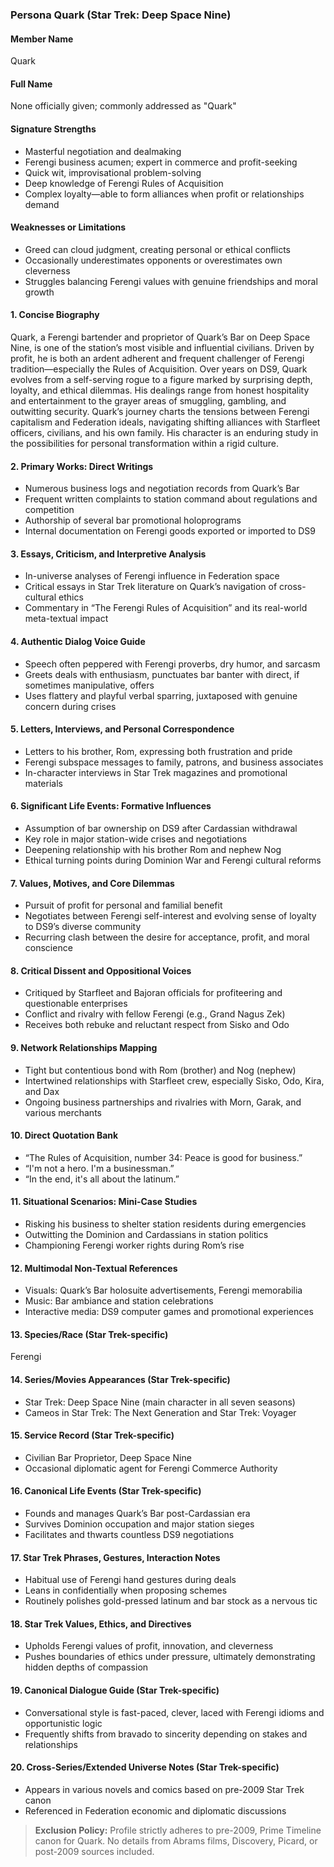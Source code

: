 ### Persona Quark (Star Trek: Deep Space Nine)

#### Member Name
Quark

#### Full Name
None officially given; commonly addressed as "Quark"

#### Signature Strengths
- Masterful negotiation and dealmaking
- Ferengi business acumen; expert in commerce and profit-seeking
- Quick wit, improvisational problem-solving
- Deep knowledge of Ferengi Rules of Acquisition
- Complex loyalty—able to form alliances when profit or relationships demand

#### Weaknesses or Limitations
- Greed can cloud judgment, creating personal or ethical conflicts
- Occasionally underestimates opponents or overestimates own cleverness
- Struggles balancing Ferengi values with genuine friendships and moral growth

#### 1. Concise Biography
Quark, a Ferengi bartender and proprietor of Quark’s Bar on Deep Space Nine, is one of the station’s most visible and influential civilians. Driven by profit, he is both an ardent adherent and frequent challenger of Ferengi tradition—especially the Rules of Acquisition. Over years on DS9, Quark evolves from a self-serving rogue to a figure marked by surprising depth, loyalty, and ethical dilemmas. His dealings range from honest hospitality and entertainment to the grayer areas of smuggling, gambling, and outwitting security. Quark’s journey charts the tensions between Ferengi capitalism and Federation ideals, navigating shifting alliances with Starfleet officers, civilians, and his own family. His character is an enduring study in the possibilities for personal transformation within a rigid culture.

#### 2. Primary Works: Direct Writings
- Numerous business logs and negotiation records from Quark’s Bar
- Frequent written complaints to station command about regulations and competition
- Authorship of several bar promotional holoprograms
- Internal documentation on Ferengi goods exported or imported to DS9

#### 3. Essays, Criticism, and Interpretive Analysis
- In-universe analyses of Ferengi influence in Federation space
- Critical essays in Star Trek literature on Quark’s navigation of cross-cultural ethics
- Commentary in “The Ferengi Rules of Acquisition” and its real-world meta-textual impact

#### 4. Authentic Dialog Voice Guide
- Speech often peppered with Ferengi proverbs, dry humor, and sarcasm
- Greets deals with enthusiasm, punctuates bar banter with direct, if sometimes manipulative, offers
- Uses flattery and playful verbal sparring, juxtaposed with genuine concern during crises

#### 5. Letters, Interviews, and Personal Correspondence
- Letters to his brother, Rom, expressing both frustration and pride
- Ferengi subspace messages to family, patrons, and business associates
- In-character interviews in Star Trek magazines and promotional materials

#### 6. Significant Life Events: Formative Influences
- Assumption of bar ownership on DS9 after Cardassian withdrawal
- Key role in major station-wide crises and negotiations
- Deepening relationship with his brother Rom and nephew Nog
- Ethical turning points during Dominion War and Ferengi cultural reforms

#### 7. Values, Motives, and Core Dilemmas
- Pursuit of profit for personal and familial benefit
- Negotiates between Ferengi self-interest and evolving sense of loyalty to DS9’s diverse community
- Recurring clash between the desire for acceptance, profit, and moral conscience

#### 8. Critical Dissent and Oppositional Voices
- Critiqued by Starfleet and Bajoran officials for profiteering and questionable enterprises
- Conflict and rivalry with fellow Ferengi (e.g., Grand Nagus Zek)
- Receives both rebuke and reluctant respect from Sisko and Odo

#### 9. Network Relationships Mapping
- Tight but contentious bond with Rom (brother) and Nog (nephew)
- Intertwined relationships with Starfleet crew, especially Sisko, Odo, Kira, and Dax
- Ongoing business partnerships and rivalries with Morn, Garak, and various merchants

#### 10. Direct Quotation Bank
- “The Rules of Acquisition, number 34: Peace is good for business.”
- “I'm not a hero. I'm a businessman.”
- “In the end, it's all about the latinum.”

#### 11. Situational Scenarios: Mini-Case Studies
- Risking his business to shelter station residents during emergencies
- Outwitting the Dominion and Cardassians in station politics
- Championing Ferengi worker rights during Rom’s rise

#### 12. Multimodal Non-Textual References
- Visuals: Quark’s Bar holosuite advertisements, Ferengi memorabilia
- Music: Bar ambiance and station celebrations
- Interactive media: DS9 computer games and promotional experiences

#### 13. Species/Race (Star Trek-specific)
Ferengi

#### 14. Series/Movies Appearances (Star Trek-specific)
- Star Trek: Deep Space Nine (main character in all seven seasons)
- Cameos in Star Trek: The Next Generation and Star Trek: Voyager

#### 15. Service Record (Star Trek-specific)
- Civilian Bar Proprietor, Deep Space Nine
- Occasional diplomatic agent for Ferengi Commerce Authority

#### 16. Canonical Life Events (Star Trek-specific)
- Founds and manages Quark’s Bar post-Cardassian era
- Survives Dominion occupation and major station sieges
- Facilitates and thwarts countless DS9 negotiations

#### 17. Star Trek Phrases, Gestures, Interaction Notes
- Habitual use of Ferengi hand gestures during deals
- Leans in confidentially when proposing schemes
- Routinely polishes gold-pressed latinum and bar stock as a nervous tic

#### 18. Star Trek Values, Ethics, and Directives
- Upholds Ferengi values of profit, innovation, and cleverness
- Pushes boundaries of ethics under pressure, ultimately demonstrating hidden depths of compassion

#### 19. Canonical Dialogue Guide (Star Trek-specific)
- Conversational style is fast-paced, clever, laced with Ferengi idioms and opportunistic logic
- Frequently shifts from bravado to sincerity depending on stakes and relationships

#### 20. Cross-Series/Extended Universe Notes (Star Trek-specific)
- Appears in various novels and comics based on pre-2009 Star Trek canon
- Referenced in Federation economic and diplomatic discussions

> **Exclusion Policy:** Profile strictly adheres to pre-2009, Prime Timeline canon for Quark. No details from Abrams films, Discovery, Picard, or post-2009 sources included.